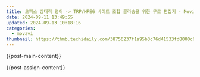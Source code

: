 ```yaml
---
title: 오피스 상대적 영어 -> TRP/MPEG 바이트 조합 콜라송을 위한 무료 편집기 - MoviVid
date: 2024-09-11 13:49:55
updated: 2024-09-13 10:18:16
categories:
  - movavi
thumbnail: https://thmb.techidaily.com/38756237f1a95b3c76d41533fd8000c05356e390c0fb9057cc8a7e8588aba830.jpg
---
```


{{post-main-content}}

<ins class="adsbygoogle"
     style="display:block"
     data-ad-format="autorelaxed"
     data-ad-client="ca-pub-7571918770474297"
     data-ad-slot="1223367746"></ins>

{{post-assign-content}}

<ins class="adsbygoogle"
     style="display:block"
     data-ad-client="ca-pub-7571918770474297"
     data-ad-slot="8358498916"
     data-ad-format="auto"
     data-full-width-responsive="true"></ins>
